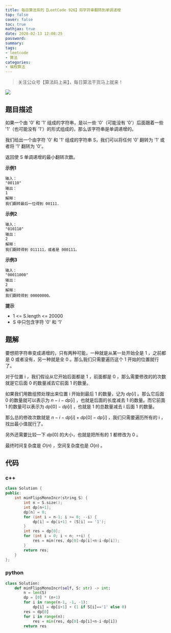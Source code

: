 ```yaml
---
title: 每日算法系列【LeetCode 926】将字符串翻转到单调递增
top: false
cover: false
toc: true
mathjax: true
date: 2020-02-13 12:08:25
password:
summary:
tags:
- leetcode
- 算法
categories:
- 编程算法
---
```


> 关注公众号【算法码上来】，每日算法干货马上就来！

![](/medias/contact.jpg)

## 题目描述
如果一个由 '0' 和 '1' 组成的字符串，是以一些 '0'（可能没有 '0'）后面跟着一些 '1'（也可能没有 '1'）的形式组成的，那么该字符串是单调递增的。

我们给出一个由字符 '0' 和 '1' 组成的字符串 S，我们可以将任何 '0' 翻转为 '1' 或者将 '1' 翻转为 '0'。

返回使 S 单调递增的最小翻转次数。

**示例1**
```text
输入：
"00110"
输出：
1
解释：
我们翻转最后一位得到 00111.
```

**示例2**
```text
输入：
"010110"
输出：
2
解释：
我们翻转得到 011111，或者是 000111。
```

**示例3**
```text
输入：
"00011000"
输出：
2
解释：
我们翻转得到 00000000。
```

**提示**
* 1 <= S.length <= 20000
* S 中只包含字符 '0' 和 '1'

## 题解
要想把字符串变成递增的，只有两种可能，一种就是从某一处开始全是 1 ，之前都是 0 或者没有，另一种就是全 0 。那么我们只需要遍历这个 1 开始的位置就行了。

对于位置 i ，我们假设从它开始后面都是 1 ，前面都是 0 ，那么需要修改的的次数就是它后面 0 的数量减去它前面 1 的数量。

如果我们用数组预处理出来位置 i 开始到最后 1 的数量，记为 $dp[i]$ 。那么它后面 0 的数量就可以表示为 $n - i - dp[i]$ ，也就是后面的长度减去 1 的数量。而它前面 1 的数量可以表示为 $dp[0] - dp[i]$ ，也就是 1 的总数量减去 i 后面 1 的数量。

那么总的修改次数就是 $n - i - dp[i] + dp[0] - dp[i]$ ，我们只需要遍历所有的 i ，找出最小值就行了。

另外还需要比较一下 $dp[0]$ 的大小，也就是把所有的 1 都修改为 0 。

最终时间复杂度是 $O(n)$ ，空间复杂度也是 $O(n)$ 。

## 代码
### c++
```cpp
class Solution {
public:
    int minFlipsMonoIncr(string S) {
        int n = S.size();
        int dp[n+1];
        dp[n] = 0;
        for (int i = n-1; i >= 0; --i) {
            dp[i] = dp[i+1] + (S[i] == '1');
        }
        int res = dp[0];
        for (int i = 0; i < n; ++i) {
            res = min(res, dp[0]-dp[i]+n-i-dp[i]);
        }
        return res;
    }
};
```

### python
```python
class Solution:
    def minFlipsMonoIncr(self, S: str) -> int:
        n = len(S)
        dp = [0] * (n+1)
        for i in range(n-1, -1, -1):
            dp[i] = dp[i+1] + (1 if S[i]=='1' else 0)
        res = dp[0]
        for i in range(n):
            res = min(res, dp[0]-dp[i]+n-i-dp[i])
        return res
```
